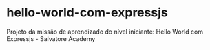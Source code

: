 # hello-world-com-expressjs
Projeto da missão de aprendizado do nível iniciante: Hello World com Expressjs - Salvatore Academy
